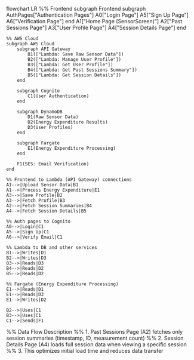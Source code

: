 flowchart LR
%% Frontend
subgraph Frontend
subgraph AuthPages["Authentication Pages"]
A0["Login Page"]
A5["Sign Up Page"]
A6["Verification Page"]
end
A1["Home Page (SensorScreen)"]
A2["Past Sessions Page"]
A3["User Profile Page"]
A4["Session Details Page"]
end

    %% AWS Cloud
    subgraph AWS Cloud
        subgraph API Gateway
            B1(["Lambda: Save Raw Sensor Data"])
            B2(["Lambda: Manage User Profile"])
            B3(["Lambda: Get User Profile"])
            B4(["Lambda: Get Past Sessions Summary"])
            B5(["Lambda: Get Session Details"])
        end

        subgraph Cognito
            C1(User Authentication)
        end

        subgraph DynamoDB
            D1(Raw Sensor Data)
            D2(Energy Expenditure Results)
            D3(User Profiles)
        end

        subgraph Fargate
            E1(Energy Expenditure Processing)
        end

        F1(SES: Email Verification)
    end

    %% Frontend to Lambda (API Gateway) connections
    A1-->|Upload Sensor Data|B1
    A1-->|Process Energy Expenditure|E1
    A3-->|Save Profile|B2
    A3-->|Fetch Profile|B3
    A2-->|Fetch Session Summaries|B4
    A4-->|Fetch Session Details|B5

    %% Auth pages to Cognito
    A0-->|Login|C1
    A5-->|Sign Up|C1
    A6-->|Verify Email|C1

    %% Lambda to DB and other services
    B1-->|Writes|D1
    B2-->|Writes|D3
    B3-->|Reads|D3
    B4-->|Reads|D2
    B5-->|Reads|D2

    %% Fargate (Energy Expenditure Processing)
    E1-->|Reads|D1
    E1-->|Reads|D3
    E1-->|Writes|D2

    B2-->|Uses|C1
    B3-->|Uses|C1
    C1-->|Sends|F1

%% Data Flow Description
%% 1. Past Sessions Page (A2) fetches only session summaries (timestamp, ID, measurement count)
%% 2. Session Details Page (A4) loads full session data when viewing a specific session
%% 3. This optimizes initial load time and reduces data transfer
